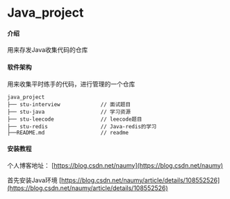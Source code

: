 # Java_project

#### 介绍
用来存发Java收集代码的仓库

#### 软件架构
用来收集平时练手的代码，进行管理的一个仓库

~~~
java_project  
├── stu-interview             // 面试题目
├── stu-java                  // 学习资源
├── stu-leecode               // leecode题目
├── stu-redis                 // Java-redis的学习
├──README.md                  // readme
~~~

#### 安装教程
个人博客地址： [https://blog.csdn.net/naumy](https://blog.csdn.net/naumy)

首先安装Java环境
[https://blog.csdn.net/naumy/article/details/108552526](https://blog.csdn.net/naumy/article/details/108552526)

